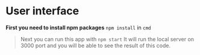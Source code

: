 # User interface
**First you need to install npm packages**
`npm install` in `cmd`
> Next you can run this app with `npm start`
It will run the local server on 3000 port and you will be able to see the result of this code.
